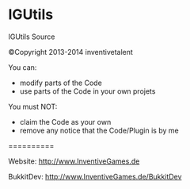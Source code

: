 IGUtils
=======

IGUtils Source

©Copyright 2013-2014 inventivetalent

You can:
* modify parts of the Code
* use parts of the Code in your own projets


You must NOT:
* claim the Code as your own
* remove any notice that the Code/Plugin is by me

==========

Website:
  http://www.InventiveGames.de
  
BukkitDev:
  http://www.InventiveGames.de/BukkitDev
